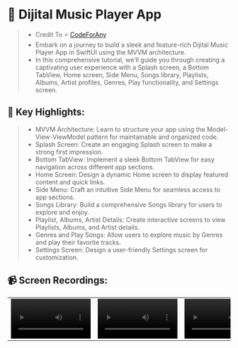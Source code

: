 # 🎡 Dijital Music Player App
> * Credit To ⭐️ [CodeForAny](https://www.youtube.com/playlist?list=PLzcRC7PA0xWTRhFuIAY6ZdUP62X0DdttE)
> * Embark on a journey to build a sleek and feature-rich Dijital Music Player App in SwiftUI using the MVVM architecture.
> * In this comprehensive tutorial, we'll guide you through creating a captivating user experience with a Splash screen, a Bottom TabView, Home screen, Side Menu, Songs library, Playlists, Albums, Artist profiles, Genres, Play functionality, and Settings screen.

## 🚀 Key Highlights:
> * MVVM Architecture: Learn to structure your app using the Model-View-ViewModel pattern for maintainable and organized code.
> * Splash Screen: Create an engaging Splash screen to make a strong first impression.
> * Bottom TabView: Implement a sleek Bottom TabView for easy navigation across different app sections.
> * Home Screen: Design a dynamic Home screen to display featured content and quick links.
> * Side Menu: Craft an intuitive Side Menu for seamless access to app sections.
> * Songs Library: Build a comprehensive Songs library for users to explore and enjoy.
> * Playlist, Albums, Artist Details: Create interactive screens to view Playlists, Albums, and Artist details.
> * Genres and Play Songs: Allow users to explore music by Genres and play their favorite tracks.
> * Settings Screen: Design a user-friendly Settings screen for customization.

## 📹 Screen Recordings:
| | | |
| :-: | :-: | :-: |
<video src='https://github.com/enesozmus/MyGithubAssets/assets/94680591/067baa82-e788-4efd-a77b-10e2c5a38d09' width=180/> | <video src='' width=180/> | <video src='' width=180/>
